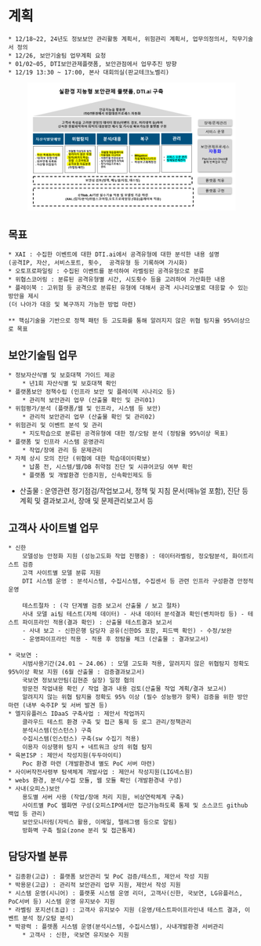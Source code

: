 # 계획

```
* 12/18~22, 24년도 정보보안 관리활동 계획서, 위험관리 계획서, 업무의정의서, 직무기술서 정의
* 12/26, 보안기술팀 업무계획 요청
* 01/02~05, DTI보안관제플랫폼, 보안관점에서 업무추진 방향
* 12/19 13:30 ~ 17:00, 본사 대회의실(판교테크노벨리) 
```

<figure><img src="../../.gitbook/assets/image (39).png" alt=""><figcaption></figcaption></figure>



## 목표
    * XAI : 수집한 이벤트에 대한 DTI.ai에서 공격유형에 대한 분석한 내용 설명
    (공격IP, 자산, 서비스포트, 횟수,  공격유형 등 기록하며 가시화)
    * 오토프로파일링 : 수집된 이벤트를 분석하여 라벨링된 공격유형으로 분류
    * 위협스코어링 : 분류된 공격유형별 시간, 시도횟수 등을 고려하여 가산화한 내용
    * 플레이북 : 고위험 등 공격으로 분류된 유형에 대해서 공격 시나리오별로 대응할 수 있는 방안을 제시
    (더 나아가 대응 및 복구까지 가능한 방법 마련)

    ** 핵심기술을 기반으로 정책 패턴 등 고도화를 통해 알려지지 않은 위협 탐지율 95%이상으로 목표


## 보안기술팀 업무
    * 정보자산식별 및 보호대책 가이드 제공 
        * 년1회 자산식별 및 보호대책 확인
    * 플랫폼보안 정책수립 (인프라 보안 및 플레이북 시나리오 등)
        * 관리적 보안관리 업무 (산출물 확인 및 관리01)
    * 위험평가/분석 (플랫폼/웹 및 인프라, 시스템 등 보안)
        * 관리적 보안관리 업무 (산출물 확인 및 관리02)
    * 위험관리 및 이벤트 분석 및 관리
        * 지도학습으로 분류된 공격유형에 대한 정/오탐 분석 (정탐율 95%이상 목표)
    * 플랫폼 및 인프라 시스템 운영관리
        * 작업/장애 관리 등 문제관리
    * 자체 상시 모의 진단 (위협에 대한 학습데이터확보)
        * 납품 전, 시스템/웹/DB 취약점 진단 및 시큐어코딩 여부 확인
        * 플랫폼 및 개발환경 인증지원, 신속확인제도 등
* 산출물 : 운영관련 정기점검/작업보고서, 정책 및 지침 문서(매뉴얼 포함), 진단 등 계획 및 결과보고서, 장애 및 문제관리보고서 등 

## 고객사 사이트별 업무
    * 신한
        모델성능 안정화 지원 (성능고도화 작업 진행중) : 데이터라벨링, 정오탐분석, 화이트리스트 검증
        고객 사이트별 모델 분류 지원
        DTI 시스템 운영 : 분석시스템, 수집시스템, 수집센서 등 관련 인프라 구성환경 안정적 운영

        테스트절차 : (각 단계별 검증 보고서 산출물 / 보고 절차)
        사내 모델 ai팀 테스트(자체 데이터) - 사내 데이터 분석결과 확인(벤치마킹 등) - 테스트 파이프라인 적용(결과 확인) : 산출물 테스트결과 보고서
        - 사내 보고 - 신한은행 담당자 공유(신한DS 포함, 피드백 확인) - 수정/보완
        - 운영파이프라인 적용 - 적용 후 정탐율 체크 (산출물 : 결과보고서)

    * 국보연 : 
        시범사용기간(24.01 ~ 24.06) : 모델 고도화 적용, 알려지지 않은 위협탐지 정확도 95%이상 확보 지원 (6월 산출물 : 검증결과보고서)
        국보연 정보보안팀(김현준 실장) 일정 협의
        방문전 작업내용 확인 / 작업 결과 내용 검토(산출물 작업 계획/결과 보고서)
        알려지지 않는 위협 탐지율 정확도 95% 이상 (필수 성능평가 항목) 검증을 위한 방안 마련 (내부 숙주IP 및 서버 발견 등)
    * 엘지유플러스 IDaaS 구축사업 : 제안서 작업까지
        클라우드 테스트 환경 구축 및 접근 통제 등 로그 관리/정책관리
        분석시스템(인스턴스) 구축
        수집시스템(인스턴스) 구축(sw 수집기 적용)
        이용자 이상행위 탐지 + 네트워크 상의 위협 탐지
    * 육본ISP : 제안서 작성지원(두두아이티)
        Poc 환경 마련 (개발환경내 별도 PoC 서버 마련)
    * 사이버작전사령부 탐색체계 개발사업 : 제안서 작성지원(LIG넥스원)
    * webs 환경, 분석/수집 모듈, 웹 모듈 확인 (개발환경내 구성)
    * 사내(오피스)보안
        용도별 서버 사용 (작업/장애 처리 지원, 비상연락체계 구축)
        사이트별 PoC 웹화면 구성(오피스IP에서만 접근가능하도록 통제 및 소스코드 github 백업 등 관리)
        보안모니터링(자빅스 활용, 이메일, 텔레그램 등으로 알림)
        방화벽 구축 필요(zone 분리 및 접근통제)

## 담당자별 분류
    * 김종환(고급) : 플랫폼 보안관리 및 PoC 검증/테스트, 제안서 작성 지원
    * 박용문(고급) : 관리적 보안관리 업무 지원, 제안서 작성 지원
    * 시스템 운영(시니어) : 플랫폿 시스템 운영 리더, 고객사(신한, 국보연, LG유플러스, PoC서버 등) 시스템 운영 유지보수 지원
    * 라벨링 포지션(초급) : 고객사 유지보수 지원 (운영/테스트파이프라인내 테스트 결과, 이벤트 분석 정/오탐 분석)
    * 박광력 : 플렛폼 시스템 운영(분석시스템, 수집시스템), 사내개발환경 서버관리
        * 고객사 : 신한, 국보연 유지보수 지원

